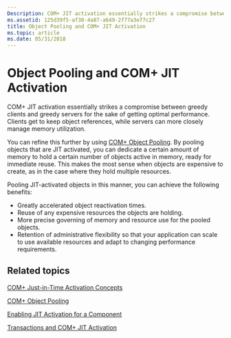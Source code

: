```yaml
---
Description: COM+ JIT activation essentially strikes a compromise between greedy clients and greedy servers for the sake of getting optimal performance. Clients get to keep object references, while servers can more closely manage memory utilization.
ms.assetid: 125d39f5-af38-4a87-a649-2f77a3e77c27
title: Object Pooling and COM+ JIT Activation
ms.topic: article
ms.date: 05/31/2018
---
```


# Object Pooling and COM+ JIT Activation

COM+ JIT activation essentially strikes a compromise between greedy clients and greedy servers for the sake of getting optimal performance. Clients get to keep object references, while servers can more closely manage memory utilization.

You can refine this further by using [COM+ Object Pooling](com--object-pooling.md). By pooling objects that are JIT activated, you can dedicate a certain amount of memory to hold a certain number of objects active in memory, ready for immediate reuse. This makes the most sense when objects are expensive to create, as in the case where they hold multiple resources.

Pooling JIT-activated objects in this manner, you can achieve the following benefits:

-   Greatly accelerated object reactivation times.
-   Reuse of any expensive resources the objects are holding.
-   More precise governing of memory and resource use for the pooled objects.
-   Retention of administrative flexibility so that your application can scale to use available resources and adapt to changing performance requirements.

## Related topics

<dl> <dt>

[COM+ Just-in-Time Activation Concepts](com--just-in-time-activation-concepts.md)
</dt> <dt>

[COM+ Object Pooling](com--object-pooling.md)
</dt> <dt>

[Enabling JIT Activation for a Component](enabling-jit-activation-for-a-component.md)
</dt> <dt>

[Transactions and COM+ JIT Activation](transactions-and-com--jit-activation.md)
</dt> </dl>

 

 



